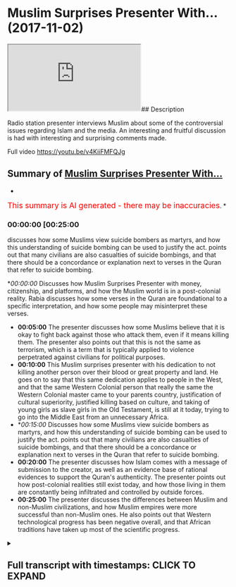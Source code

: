 # Muslim Surprises Presenter With... (2017-11-02)

<iframe loading='lazy' src='https://www.youtube.com/embed/VtiHUsuKhlE'></iframe>## Description

Radio station presenter interviews Muslim about some of the controversial issues regarding Islam and the media. An interesting and fruitful discussion is had with interesting and surprising comments made.

Full video 
https://youtu.be/v4KiiFMFQJg

## Summary of [Muslim Surprises Presenter With...](https://www.youtube.com/watch?v=VtiHUsuKhlE)


*

<span style="color:red; font-size:125%">This summary is AI generated - there may be inaccuracies</span>. [](/)*

### <a onclick="modifyYTiframeseektime('1500')">00:00:00 [00:25:00</a>

discusses how some Muslims view suicide bombers as martyrs, and how this understanding of suicide bombing can be used to justify the act. points out that many civilians are also casualties of suicide bombings, and that there should be a concordance or explanation next to verses in the Quran that refer to suicide bombing.

**<a onclick="modifyYTiframeseektime('0')">00:00:00</a>* Discusses how Muslim Surprises Presenter with money, citizenship, and platforms, and how the Muslim world is in a post-colonial reality. Rabia discusses how some verses in the Quran are foundational to a specific interpretation, and how some people may misinterpret these verses.
* **<a onclick="modifyYTiframeseektime('300')">00:05:00</a>** The presenter discusses how some Muslims believe that it is okay to fight back against those who attack them, even if it means killing them. The presenter also points out that this is not the same as terrorism, which is a term that is typically applied to violence perpetrated against civilians for political purposes.
* **<a onclick="modifyYTiframeseektime('600')">00:10:00</a>** This Muslim surprises presenter with his dedication to not killing another person over their blood or great property and land. He goes on to say that this same dedication applies to people in the West, and that the same Western Colonial person that really the same the Western Colonial master came to your parents country, justification of cultural superiority, justified killing based on culture, and taking of young girls as slave girls in the Old Testament, is still at it today, trying to go into the Middle East from an unnecessary Africa.
* **<a onclick="modifyYTiframeseektime('900')">00:15:00</a>* Discusses how some Muslims view suicide bombers as martyrs, and how this understanding of suicide bombing can be used to justify the act. points out that many civilians are also casualties of suicide bombings, and that there should be a concordance or explanation next to verses in the Quran that refer to suicide bombing.
* **<a onclick="modifyYTiframeseektime('1200')">00:20:00</a>** The presenter discusses how Islam comes with a message of submission to the creator, as well as an evidence base of rational evidences to support the Quran's authenticity. The presenter points out how post-colonial realities still exist today, and how those living in them are constantly being infiltrated and controlled by outside forces.
* **<a onclick="modifyYTiframeseektime('1500')">00:25:00</a>** The presenter discusses the differences between Muslim and non-Muslim civilizations, and how Muslim empires were more successful than non-Muslim ones. He also points out that Western technological progress has been negative overall, and that African traditions have taken up most of the scientific progress.

<details><summary><h2>Full transcript with timestamps: CLICK TO EXPAND</h2></summary>

<a onclick="modifyYTiframeseektime('0)')">0:00:00 finances play a massive part in this but</a>
<a onclick="modifyYTiframeseektime('3)')">0:00:03 let's say go peace-loving or the ones</a>
<a onclick="modifyYTiframeseektime('7)')">0:00:07 that follow Islam in the correct fashion</a>
<a onclick="modifyYTiframeseektime('9)')">0:00:09 let's say in Saudi Arabia they they have</a>
<a onclick="modifyYTiframeseektime('12)')">0:00:12 billions why would they not use that -</a>
<a onclick="modifyYTiframeseektime('15)')">0:00:15 instead of giving citizenship - oh yeah</a>
<a onclick="modifyYTiframeseektime('19)')">0:00:19 but still and now there's a massive</a>
<a onclick="modifyYTiframeseektime('21)')">0:00:21 platform for us knowing certainty has</a>
<a onclick="modifyYTiframeseektime('23)')">0:00:23 sadly Rabia citizenship yeah tell me</a>
<a onclick="modifyYTiframeseektime('25)')">0:00:25 baby they'd have platforms their biggest</a>
<a onclick="modifyYTiframeseektime('27)')">0:00:27 biggest channel anti-derivative arabiya</a>
<a onclick="modifyYTiframeseektime('29)')">0:00:29 and it's almost you could say liberal</a>
<a onclick="modifyYTiframeseektime('31)')">0:00:31 channel yes it's a liberal channel in</a>
<a onclick="modifyYTiframeseektime('33)')">0:00:33 the sense they promote you could cook</a>
<a onclick="modifyYTiframeseektime('35)')">0:00:35 you could say you could argue a twist</a>
<a onclick="modifyYTiframeseektime('37)')">0:00:37 and liberal narrative so this is ironic</a>
<a onclick="modifyYTiframeseektime('41)')">0:00:41 in a sense that the biggest channels in</a>
<a onclick="modifyYTiframeseektime('43)')">0:00:43 the Muslim old are promoting the same</a>
<a onclick="modifyYTiframeseektime('45)')">0:00:45 things that the Westeros and that's due</a>
<a onclick="modifyYTiframeseektime('49)')">0:00:49 to the ties of money oil possibly it</a>
<a onclick="modifyYTiframeseektime('52)')">0:00:52 could be but a generous Jew - I think a</a>
<a onclick="modifyYTiframeseektime('55)')">0:00:55 post-colonial reality now Saudi Arabia</a>
<a onclick="modifyYTiframeseektime('58)')">0:00:58 itself is used as an example wasn't</a>
<a onclick="modifyYTiframeseektime('60)')">0:01:00 colonized by the British yeah</a>
<a onclick="modifyYTiframeseektime('61)')">0:01:01 but the majority of countries in North</a>
<a onclick="modifyYTiframeseektime('64)')">0:01:04 Africa yeah including memory foam which</a>
<a onclick="modifyYTiframeseektime('67)')">0:01:07 is Egypt were cordoned : Viper Egypt</a>
<a onclick="modifyYTiframeseektime('69)')">0:01:09 there by Britain or France yeah so that</a>
<a onclick="modifyYTiframeseektime('73)')">0:01:13 mentality obviously the African</a>
<a onclick="modifyYTiframeseektime('74)')">0:01:14 countries themselves and have the other</a>
<a onclick="modifyYTiframeseektime('76)')">0:01:16 effects of that muscular in the reality</a>
<a onclick="modifyYTiframeseektime('78)')">0:01:18 which is why you'll find in a lot of our</a>
<a onclick="modifyYTiframeseektime('80)')">0:01:20 countries you're getting African would</a>
<a onclick="modifyYTiframeseektime('84)')">0:01:24 you make it more like Caribbean yeah so</a>
<a onclick="modifyYTiframeseektime('86)')">0:01:26 what you're originally African let's say</a>
<a onclick="modifyYTiframeseektime('89)')">0:01:29 yeah that reality has spillover to</a>
<a onclick="modifyYTiframeseektime('92)')">0:01:32 seeing things like hey no fair and</a>
<a onclick="modifyYTiframeseektime('94)')">0:01:34 lovely fur lovely the white is something</a>
<a onclick="modifyYTiframeseektime('97)')">0:01:37 that wipe the skin basically so it</a>
<a onclick="modifyYTiframeseektime('99)')">0:01:39 ranges now the post-colonial reality</a>
<a onclick="modifyYTiframeseektime('101)')">0:01:41 ranges from finding Beauty aesthetically</a>
<a onclick="modifyYTiframeseektime('104)')">0:01:44 have seen more white it's actually being</a>
<a onclick="modifyYTiframeseektime('107)')">0:01:47 an agreement with everything the white</a>
<a onclick="modifyYTiframeseektime('108)')">0:01:48 colonial post-colonial master tells you</a>
<a onclick="modifyYTiframeseektime('110)')">0:01:50 that is true and we don't know how much</a>
<a onclick="modifyYTiframeseektime('112)')">0:01:52 this has encroached us this is important</a>
<a onclick="modifyYTiframeseektime('114)')">0:01:54 so much that now every question you</a>
<a onclick="modifyYTiframeseektime('116)')">0:01:56 asked I promise you is going to have a</a>
<a onclick="modifyYTiframeseektime('118)')">0:01:58 Western colonial post-colonial slum and</a>
<a onclick="modifyYTiframeseektime('122)')">0:02:02 that's orient what you're going to say</a>
<a onclick="modifyYTiframeseektime('126)')">0:02:06 we could even like before when you</a>
<a onclick="modifyYTiframeseektime('130)')">0:02:10 before you came in Linda but you had no</a>
<a onclick="modifyYTiframeseektime('133)')">0:02:13 crane here and we've been quoted by why</a>
<a onclick="modifyYTiframeseektime('135)')">0:02:15 does it have I think like you said how</a>
<a onclick="modifyYTiframeseektime('137)')">0:02:17 the Western media portrayal is why thank</a>
<a onclick="modifyYTiframeseektime('140)')">0:02:20 you</a>
<a onclick="modifyYTiframeseektime('141)')">0:02:21 this is it they should be the way to</a>
<a onclick="modifyYTiframeseektime('142)')">0:02:22 lighten that disease look hat because</a>
<a onclick="modifyYTiframeseektime('148)')">0:02:28 someone asked me platform and I'll put</a>
<a onclick="modifyYTiframeseektime('150)')">0:02:30 you up with regards to the Koala vigil</a>
<a onclick="modifyYTiframeseektime('154)')">0:02:34 smart broom when it's my recognizes a</a>
<a onclick="modifyYTiframeseektime('162)')">0:02:42 smart man that makes you smart so</a>
<a onclick="modifyYTiframeseektime('163)')">0:02:43 telling someone said that there's</a>
<a onclick="modifyYTiframeseektime('170)')">0:02:50 certain parts of the Quran as well as</a>
<a onclick="modifyYTiframeseektime('172)')">0:02:52 the Bible updated so when I raised</a>
<a onclick="modifyYTiframeseektime('175)')">0:02:55 points surrounding violence yeah waging</a>
<a onclick="modifyYTiframeseektime('178)')">0:02:58 a holy war G has once again the</a>
<a onclick="modifyYTiframeseektime('181)')">0:03:01 post-colonial start as slot spots there</a>
<a onclick="modifyYTiframeseektime('183)')">0:03:03 what the narratives us having with that</a>
<a onclick="modifyYTiframeseektime('186)')">0:03:06 Polly is important to duty before I'm</a>
<a onclick="modifyYTiframeseektime('190)')">0:03:10 going to be asking questions that people</a>
<a onclick="modifyYTiframeseektime('191)')">0:03:11 ask me as well I'm practicing Muslim so</a>
<a onclick="modifyYTiframeseektime('196)')">0:03:16 I just want to know when looking at the</a>
<a onclick="modifyYTiframeseektime('199)')">0:03:19 Quran yeah how can you and see what is</a>
<a onclick="modifyYTiframeseektime('202)')">0:03:22 metaphorically may be the case and what</a>
<a onclick="modifyYTiframeseektime('205)')">0:03:25 it's not like before you go ok chapter 3</a>
<a onclick="modifyYTiframeseektime('208)')">0:03:28 verse 7 who told you that it tells you</a>
<a onclick="modifyYTiframeseektime('209)')">0:03:29 that you that submit away mmm what</a>
<a onclick="modifyYTiframeseektime('211)')">0:03:31 commands will hum no Lupita not too</a>
<a onclick="modifyYTiframeseektime('214)')">0:03:34 shabby and so since that this book has</a>
<a onclick="modifyYTiframeseektime('216)')">0:03:36 in it</a>
<a onclick="modifyYTiframeseektime('217)')">0:03:37 verses which are basically ambiguous and</a>
<a onclick="modifyYTiframeseektime('220)')">0:03:40 other verses which are foundational to</a>
<a onclick="modifyYTiframeseektime('222)')">0:03:42 no I'm reading the Quran how am I</a>
<a onclick="modifyYTiframeseektime('228)')">0:03:48 supposed to know each one so one good</a>
<a onclick="modifyYTiframeseektime('230)')">0:03:50 question as we push into the answer to a</a>
<a onclick="modifyYTiframeseektime('231)')">0:03:51 question is that</a>
<a onclick="modifyYTiframeseektime('232)')">0:03:52 those verses which speak in a way which</a>
<a onclick="modifyYTiframeseektime('235)')">0:03:55 can only be interpreted in a way in one</a>
<a onclick="modifyYTiframeseektime('237)')">0:03:57 way are the foundational verses for</a>
<a onclick="modifyYTiframeseektime('239)')">0:03:59 example chapter 112</a>
<a onclick="modifyYTiframeseektime('242)')">0:04:02 verse 1 to 4 put although I say DS Allah</a>
<a onclick="modifyYTiframeseektime('245)')">0:04:05 will block one and only</a>
<a onclick="modifyYTiframeseektime('246)')">0:04:06 so we believe in only one but did normal</a>
<a onclick="modifyYTiframeseektime('248)')">0:04:08 so that's going to come out saying</a>
<a onclick="modifyYTiframeseektime('250)')">0:04:10 two girls or three a Christian might say</a>
<a onclick="modifyYTiframeseektime('252)')">0:04:12 I believe in the Trinity three one or</a>
<a onclick="modifyYTiframeseektime('253)')">0:04:13 three</a>
<a onclick="modifyYTiframeseektime('254)')">0:04:14 we don't have that we don't have that</a>
<a onclick="modifyYTiframeseektime('255)')">0:04:15 confusion so we say football all I have</a>
<a onclick="modifyYTiframeseektime('258)')">0:04:18 is a foundational verse no one can come</a>
<a onclick="modifyYTiframeseektime('259)')">0:04:19 back and say look hold on if you don't</a>
<a onclick="modifyYTiframeseektime('261)')">0:04:21 believe in blue velour head or we have a</a>
<a onclick="modifyYTiframeseektime('264)')">0:04:24 different interpretation no one in the</a>
<a onclick="modifyYTiframeseektime('265)')">0:04:25 history of Islam and I said that so</a>
<a onclick="modifyYTiframeseektime('266)')">0:04:26 that's the foundational but that's not a</a>
<a onclick="modifyYTiframeseektime('268)')">0:04:28 metaphoric verse and cannot be subject</a>
<a onclick="modifyYTiframeseektime('270)')">0:04:30 to a different interpretation but then I</a>
<a onclick="modifyYTiframeseektime('273)')">0:04:33 think you're coming from a place of</a>
<a onclick="modifyYTiframeseektime('274)')">0:04:34 being educated because there's many</a>
<a onclick="modifyYTiframeseektime('277)')">0:04:37 people that I feel whether that be in</a>
<a onclick="modifyYTiframeseektime('280)')">0:04:40 rural places of the Middle East or even</a>
<a onclick="modifyYTiframeseektime('282)')">0:04:42 here where they're looking for belonging</a>
<a onclick="modifyYTiframeseektime('284)')">0:04:44 and they attach themselves to certain</a>
<a onclick="modifyYTiframeseektime('285)')">0:04:45 groups how would they how you eloquently</a>
<a onclick="modifyYTiframeseektime('288)')">0:04:48 explained that how would they know that</a>
<a onclick="modifyYTiframeseektime('290)')">0:04:50 for example someone's message me saying</a>
<a onclick="modifyYTiframeseektime('291)')">0:04:51 in the Quran it says and kill them</a>
<a onclick="modifyYTiframeseektime('293)')">0:04:53 wherever you find them and turn them out</a>
<a onclick="modifyYTiframeseektime('295)')">0:04:55 from where they have turned to you out</a>
<a onclick="modifyYTiframeseektime('297)')">0:04:57 okay that's slow so let me let me</a>
<a onclick="modifyYTiframeseektime('299)')">0:04:59 quickly answer both question okay boy</a>
<a onclick="modifyYTiframeseektime('301)')">0:05:01 you've what you've posited in the first</a>
<a onclick="modifyYTiframeseektime('303)')">0:05:03 instance is called an argument ignorance</a>
<a onclick="modifyYTiframeseektime('305)')">0:05:05 it's a fallacy in logic okay so if you</a>
<a onclick="modifyYTiframeseektime('307)')">0:05:07 don't know something exists it doesn't</a>
<a onclick="modifyYTiframeseektime('308)')">0:05:08 mean as pulse so if I say okay this</a>
<a onclick="modifyYTiframeseektime('311)')">0:05:11 person doesn't know it therefore it must</a>
<a onclick="modifyYTiframeseektime('312)')">0:05:12 be false that's called an argument from</a>
<a onclick="modifyYTiframeseektime('314)')">0:05:14 ignorance if I say as was the case that</a>
<a onclick="modifyYTiframeseektime('316)')">0:05:16 Neptune doesn't exist because I can't</a>
<a onclick="modifyYTiframeseektime('318)')">0:05:18 see it it couldn't see Neptune at one</a>
<a onclick="modifyYTiframeseektime('319)')">0:05:19 point yeah and they have to kind of find</a>
<a onclick="modifyYTiframeseektime('322)')">0:05:22 that you the time Neptune after you they</a>
<a onclick="modifyYTiframeseektime('324)')">0:05:24 have to track your based on planet it</a>
<a onclick="modifyYTiframeseektime('326)')">0:05:26 doesn't exist therefore it doesn't exist</a>
<a onclick="modifyYTiframeseektime('328)')">0:05:28 that's an island with midnight so for my</a>
<a onclick="modifyYTiframeseektime('329)')">0:05:29 logical perspective it doesn't carry any</a>
<a onclick="modifyYTiframeseektime('331)')">0:05:31 weight people don't understand things</a>
<a onclick="modifyYTiframeseektime('333)')">0:05:33 they have to get educated that Francis</a>
<a onclick="modifyYTiframeseektime('334)')">0:05:34 Bacon said knowledge is power it's not</a>
<a onclick="modifyYTiframeseektime('336)')">0:05:36 my problem but there is an excuse in</a>
<a onclick="modifyYTiframeseektime('339)')">0:05:39 this time moving that it would be nice</a>
<a onclick="modifyYTiframeseektime('340)')">0:05:40 how it is more like someone ignorant God</a>
<a onclick="modifyYTiframeseektime('342)')">0:05:42 will take care of them</a>
<a onclick="modifyYTiframeseektime('343)')">0:05:43 accordance with the knowledge that they</a>
<a onclick="modifyYTiframeseektime('345)')">0:05:45 know yeah not even in Christianity if</a>
<a onclick="modifyYTiframeseektime('347)')">0:05:47 there's life you will be treated on on</a>
<a onclick="modifyYTiframeseektime('349)')">0:05:49 the basis of what light you know you</a>
<a onclick="modifyYTiframeseektime('352)')">0:05:52 don't know how ever so let's look at in</a>
<a onclick="modifyYTiframeseektime('356)')">0:05:56 the most basic way possible you have</a>
<a onclick="modifyYTiframeseektime('358)')">0:05:58 young people that I've seen that many of</a>
<a onclick="modifyYTiframeseektime('360)')">0:06:00 their family members are being killed</a>
<a onclick="modifyYTiframeseektime('363)')">0:06:03 due to Western performing some program</a>
<a onclick="modifyYTiframeseektime('365)')">0:06:05 and then they need whether it's ignorant</a>
<a onclick="modifyYTiframeseektime('368)')">0:06:08 individual that's parts of group and</a>
<a onclick="modifyYTiframeseektime('369)')">0:06:09 says listen the Quran justifies us going</a>
<a onclick="modifyYTiframeseektime('372)')">0:06:12 and killing these people that are</a>
<a onclick="modifyYTiframeseektime('373)')">0:06:13 killing us or as answers</a>
<a onclick="modifyYTiframeseektime('374)')">0:06:14 now you've measured is why so let me</a>
<a onclick="modifyYTiframeseektime('375)')">0:06:15 then meet let me put this in the</a>
<a onclick="modifyYTiframeseektime('377)')">0:06:17 simplest way possible</a>
<a onclick="modifyYTiframeseektime('378)')">0:06:18 try and make it yeah certifiable next up</a>
<a onclick="modifyYTiframeseektime('381)')">0:06:21 blame</a>
<a onclick="modifyYTiframeseektime('381)')">0:06:21 okay so the blog has in it like you just</a>
<a onclick="modifyYTiframeseektime('384)')">0:06:24 mentioned chapter nine verse five yeah</a>
<a onclick="modifyYTiframeseektime('386)')">0:06:26 what you just mentioned before kill the</a>
<a onclick="modifyYTiframeseektime('388)')">0:06:28 women to climb up laughs kind of you can</a>
<a onclick="modifyYTiframeseektime('390)')">0:06:30 you can say that right so you just rich</a>
<a onclick="modifyYTiframeseektime('391)')">0:06:31 in top of the mango spike okay that's</a>
<a onclick="modifyYTiframeseektime('394)')">0:06:34 the problem because why you know mention</a>
<a onclick="modifyYTiframeseektime('395)')">0:06:35 in chapter 9 verse 1 2 3 4 5 & 6 then 7</a>
<a onclick="modifyYTiframeseektime('399)')">0:06:39 but their decibel reading out of context</a>
<a onclick="modifyYTiframeseektime('401)')">0:06:41 yeah so chapter 9 verses 1 to 4</a>
<a onclick="modifyYTiframeseektime('404)')">0:06:44 stipulates that there was some kind of</a>
<a onclick="modifyYTiframeseektime('405)')">0:06:45 agreement between the Muslims and at</a>
<a onclick="modifyYTiframeseektime('408)')">0:06:48 that particular time the pagan Arabs</a>
<a onclick="modifyYTiframeseektime('409)')">0:06:49 they animated an agreement</a>
<a onclick="modifyYTiframeseektime('411)')">0:06:51 what's up muzzle taken have a guitar</a>
<a onclick="modifyYTiframeseektime('413)')">0:06:53 absorb a bullet in so at the time of</a>
<a onclick="modifyYTiframeseektime('416)')">0:06:56 Muhammad Ali Kemp's know people that I</a>
<a onclick="modifyYTiframeseektime('418)')">0:06:58 just really become Muslim and people</a>
<a onclick="modifyYTiframeseektime('421)')">0:07:01 that stayed upon the religion of their</a>
<a onclick="modifyYTiframeseektime('422)')">0:07:02 forefathers and believed in a</a>
<a onclick="modifyYTiframeseektime('423)')">0:07:03 multiplicity of gods</a>
<a onclick="modifyYTiframeseektime('424)')">0:07:04 ok so they believed in different statute</a>
<a onclick="modifyYTiframeseektime('427)')">0:07:07 goes that they used to worship yeah so</a>
<a onclick="modifyYTiframeseektime('429)')">0:07:09 there was an agreement between those two</a>
<a onclick="modifyYTiframeseektime('431)')">0:07:11 camps between the Muslims and the pagan</a>
<a onclick="modifyYTiframeseektime('434)')">0:07:14 Arabs now the first verse of chapter 9</a>
<a onclick="modifyYTiframeseektime('436)')">0:07:16 which is possible to tell ba and the</a>
<a onclick="modifyYTiframeseektime('438)')">0:07:18 Quran says that they're basically that</a>
<a onclick="modifyYTiframeseektime('440)')">0:07:20 they have these pagan Arabs have not the</a>
<a onclick="modifyYTiframeseektime('444)')">0:07:24 agreement has been hoping that taken</a>
<a onclick="modifyYTiframeseektime('447)')">0:07:27 care of in other words that they have</a>
<a onclick="modifyYTiframeseektime('450)')">0:07:30 betrayed the agreement then it continues</a>
<a onclick="modifyYTiframeseektime('453)')">0:07:33 talking about what you should do it says</a>
<a onclick="modifyYTiframeseektime('455)')">0:07:35 find that what you kill them when you</a>
<a onclick="modifyYTiframeseektime('457)')">0:07:37 find them etc talking about in the</a>
<a onclick="modifyYTiframeseektime('460)')">0:07:40 context of war is now at war has been</a>
<a onclick="modifyYTiframeseektime('462)')">0:07:42 issued just like in any international</a>
<a onclick="modifyYTiframeseektime('464)')">0:07:44 relationship where you have a treaty</a>
<a onclick="modifyYTiframeseektime('467)')">0:07:47 that's I'm gay it was look my treaty</a>
<a onclick="modifyYTiframeseektime('470)')">0:07:50 that signed international relations</a>
<a onclick="modifyYTiframeseektime('472)')">0:07:52 perspective that mountains been broken</a>
<a onclick="modifyYTiframeseektime('474)')">0:07:54 and now one party has the right to</a>
<a onclick="modifyYTiframeseektime('476)')">0:07:56 offend it's also offend will defend</a>
<a onclick="modifyYTiframeseektime('479)')">0:07:59 itself on the offending pipe yeah here</a>
<a onclick="modifyYTiframeseektime('481)')">0:08:01 is in chapter 2 verse 1 mighty he says</a>
<a onclick="modifyYTiframeseektime('484)')">0:08:04 well positively dealing you but even</a>
<a onclick="modifyYTiframeseektime('486)')">0:08:06 when I tell him in a lie that you do not</a>
<a onclick="modifyYTiframeseektime('489)')">0:08:09 see that fight those people who fight</a>
<a onclick="modifyYTiframeseektime('491)')">0:08:11 you and don't go across the bounds was</a>
<a onclick="modifyYTiframeseektime('493)')">0:08:13 God doesn't like those who go across the</a>
<a onclick="modifyYTiframeseektime('495)')">0:08:15 bow so that still relate to you today</a>
<a onclick="modifyYTiframeseektime('497)')">0:08:17 find those people who'd want you</a>
<a onclick="modifyYTiframeseektime('501)')">0:08:21 basically Islamic law pacifistic</a>
<a onclick="modifyYTiframeseektime('504)')">0:08:24 so we're not saying that you know the</a>
<a onclick="modifyYTiframeseektime('508)')">0:08:28 idea of sorry but I'm gonna do the</a>
<a onclick="modifyYTiframeseektime('510)')">0:08:30 crudest those terms are not fencing</a>
<a onclick="modifyYTiframeseektime('511)')">0:08:31 nationís but the idea of slapping</a>
<a onclick="modifyYTiframeseektime('514)')">0:08:34 someone that she can give them the other</a>
<a onclick="modifyYTiframeseektime('515)')">0:08:35 G we don't have that idea</a>
<a onclick="modifyYTiframeseektime('518)')">0:08:38 we have if someone's like to to cheat</a>
<a onclick="modifyYTiframeseektime('520)')">0:08:40 you are allowed to slap them back on</a>
<a onclick="modifyYTiframeseektime('522)')">0:08:42 their cheek okay II understand so if</a>
<a onclick="modifyYTiframeseektime('525)')">0:08:45 someone attacks me on the road yeah yeah</a>
<a onclick="modifyYTiframeseektime('527)')">0:08:47 I'm allowed to fight them so then would</a>
<a onclick="modifyYTiframeseektime('529)')">0:08:49 you say basically will defense so from</a>
<a onclick="modifyYTiframeseektime('532)')">0:08:52 an international relations respect yeah</a>
<a onclick="modifyYTiframeseektime('534)')">0:08:54 different country is being attacked they</a>
<a onclick="modifyYTiframeseektime('537)')">0:08:57 must fight back it's not about that they</a>
<a onclick="modifyYTiframeseektime('539)')">0:08:59 should fight back will they have the</a>
<a onclick="modifyYTiframeseektime('541)')">0:09:01 option of like they actually you have to</a>
<a onclick="modifyYTiframeseektime('543)')">0:09:03 do this them to fight back after me oh</a>
<a onclick="modifyYTiframeseektime('544)')">0:09:04 so you're saying that it's okay for them</a>
<a onclick="modifyYTiframeseektime('547)')">0:09:07 to defend themselves to defend so what's</a>
<a onclick="modifyYTiframeseektime('551)')">0:09:11 happening now what okay so terrorism is</a>
<a onclick="modifyYTiframeseektime('556)')">0:09:16 basically you said that everything that</a>
<a onclick="modifyYTiframeseektime('560)')">0:09:20 we think about is from a Western</a>
<a onclick="modifyYTiframeseektime('564)')">0:09:24 ideology</a>
<a onclick="modifyYTiframeseektime('565)')">0:09:25 however Zi and myself have spoken about</a>
<a onclick="modifyYTiframeseektime('568)')">0:09:28 this in the past</a>
<a onclick="modifyYTiframeseektime('569)')">0:09:29 we're on air management I'm not going to</a>
<a onclick="modifyYTiframeseektime('573)')">0:09:33 justify your however I can understand</a>
<a onclick="modifyYTiframeseektime('576)')">0:09:36 that</a>
<a onclick="modifyYTiframeseektime('576)')">0:09:36 I see could continuous bomb into my</a>
<a onclick="modifyYTiframeseektime('579)')">0:09:39 country yeah</a>
<a onclick="modifyYTiframeseektime('580)')">0:09:40 if that means a couple casualties hey</a>
<a onclick="modifyYTiframeseektime('582)')">0:09:42 how will you see it from the outside as</a>
<a onclick="modifyYTiframeseektime('585)')">0:09:45 necessarily a bad thing in a way the</a>
<a onclick="modifyYTiframeseektime('586)')">0:09:46 West is asking for it to a degree but is</a>
<a onclick="modifyYTiframeseektime('589)')">0:09:49 it justified then yeah as much as a part</a>
<a onclick="modifyYTiframeseektime('591)')">0:09:51 of it so it's not just look it's written</a>
<a onclick="modifyYTiframeseektime('594)')">0:09:54 may their chapter 5 verse 32 it says in</a>
<a onclick="modifyYTiframeseektime('598)')">0:09:58 them under the knife whoever kills one</a>
<a onclick="modifyYTiframeseektime('600)')">0:10:00 person devotedness</a>
<a onclick="modifyYTiframeseektime('601)')">0:10:01 for not killing another person over</a>
<a onclick="modifyYTiframeseektime('603)')">0:10:03 their blood or great property and land</a>
<a onclick="modifyYTiframeseektime('606)')">0:10:06 again hunted and I said you know it's as</a>
<a onclick="modifyYTiframeseektime('608)')">0:10:08 if if humanity so killing one innocent</a>
<a onclick="modifyYTiframeseektime('611)')">0:10:11 person or the lady who's little almost</a>
<a onclick="modifyYTiframeseektime('612)')">0:10:12 there was kidding</a>
<a onclick="modifyYTiframeseektime('613)')">0:10:13 like they love you right that's a very</a>
<a onclick="modifyYTiframeseektime('614)')">0:10:14 famous person underline the point big is</a>
<a onclick="modifyYTiframeseektime('617)')">0:10:17 this you just have to think yeah the</a>
<a onclick="modifyYTiframeseektime('622)')">0:10:22 difference is this if they're combatants</a>
<a onclick="modifyYTiframeseektime('624)')">0:10:24 and text you that is a combatant someone</a>
<a onclick="modifyYTiframeseektime('627)')">0:10:27 who wants to fight you whereas if it's a</a>
<a onclick="modifyYTiframeseektime('630)')">0:10:30 non-combatants someone who isn't</a>
<a onclick="modifyYTiframeseektime('632)')">0:10:32 the Prophet told us you're not allowed</a>
<a onclick="modifyYTiframeseektime('634)')">0:10:34 to kill categories of people of them are</a>
<a onclick="modifyYTiframeseektime('636)')">0:10:36 they're non-combative women children</a>
<a onclick="modifyYTiframeseektime('638)')">0:10:38 even most priests you don't have to cut</a>
<a onclick="modifyYTiframeseektime('640)')">0:10:40 down trees very stupid question yeah</a>
<a onclick="modifyYTiframeseektime('643)')">0:10:43 well it's not a play it's very stupid</a>
<a onclick="modifyYTiframeseektime('645)')">0:10:45 by the way this is not something</a>
<a onclick="modifyYTiframeseektime('646)')">0:10:46 controversial the only reason and I'll</a>
<a onclick="modifyYTiframeseektime('648)')">0:10:48 tell you once again the only reason why</a>
<a onclick="modifyYTiframeseektime('650)')">0:10:50 you asking this question is actually is</a>
<a onclick="modifyYTiframeseektime('652)')">0:10:52 sad enough and funny enough I'll tell</a>
<a onclick="modifyYTiframeseektime('654)')">0:10:54 you why I said nothing was funny it's</a>
<a onclick="modifyYTiframeseektime('656)')">0:10:56 sad because actually the same reason</a>
<a onclick="modifyYTiframeseektime('658)')">0:10:58 you're asking it is because the same</a>
<a onclick="modifyYTiframeseektime('661)')">0:11:01 Western colonial person that really the</a>
<a onclick="modifyYTiframeseektime('665)')">0:11:05 same the Western colonial master came to</a>
<a onclick="modifyYTiframeseektime('667)')">0:11:07 your parents country yeah yeah and they</a>
<a onclick="modifyYTiframeseektime('671)')">0:11:11 did that because they justified cultural</a>
<a onclick="modifyYTiframeseektime('673)')">0:11:13 superiority they said we are culturally</a>
<a onclick="modifyYTiframeseektime('675)')">0:11:15 we are culturally superior to your</a>
<a onclick="modifyYTiframeseektime('677)')">0:11:17 parents yeah they have been traveled</a>
<a onclick="modifyYTiframeseektime('680)')">0:11:20 religion and the African tribal systems</a>
<a onclick="modifyYTiframeseektime('682)')">0:11:22 are inferior systems and therefore we we</a>
<a onclick="modifyYTiframeseektime('687)')">0:11:27 have a culture which we need to give to</a>
<a onclick="modifyYTiframeseektime('689)')">0:11:29 these individuals push revolution pour</a>
<a onclick="modifyYTiframeseektime('691)')">0:11:31 culture I think the same reason now now</a>
<a onclick="modifyYTiframeseektime('694)')">0:11:34 it's being moved from the corner</a>
<a onclick="modifyYTiframeseektime('695)')">0:11:35 colonial landscape to a hospital or</a>
<a onclick="modifyYTiframeseektime('697)')">0:11:37 landscape you still have the equatorial</a>
<a onclick="modifyYTiframeseektime('699)')">0:11:39 region Wanek western USA that is</a>
<a onclick="modifyYTiframeseektime('703)')">0:11:43 attempting now to go into the Middle</a>
<a onclick="modifyYTiframeseektime('704)')">0:11:44 East from an unnecessary Africa as much</a>
<a onclick="modifyYTiframeseektime('706)')">0:11:46 as much for colonial economic reasons so</a>
<a onclick="modifyYTiframeseektime('710)')">0:11:50 they've had to invent a narrative this</a>
<a onclick="modifyYTiframeseektime('712)')">0:11:52 narrative is a narrative of Samuel</a>
<a onclick="modifyYTiframeseektime('714)')">0:11:54 Huntington a clash of civilizations and</a>
<a onclick="modifyYTiframeseektime('717)')">0:11:57 a civilization a civilizational clash</a>
<a onclick="modifyYTiframeseektime('719)')">0:11:59 between the Muslims and the Western</a>
<a onclick="modifyYTiframeseektime('721)')">0:12:01 Hemisphere that narrative now which has</a>
<a onclick="modifyYTiframeseektime('723)')">0:12:03 been invented yeah people are starting</a>
<a onclick="modifyYTiframeseektime('726)')">0:12:06 to believe in it because they're not</a>
<a onclick="modifyYTiframeseektime('727)')">0:12:07 critical thinkers they don't thinking</a>
<a onclick="modifyYTiframeseektime('728)')">0:12:08 okay well actually what is special about</a>
<a onclick="modifyYTiframeseektime('730)')">0:12:10 this version of Quran because actually</a>
<a onclick="modifyYTiframeseektime('733)')">0:12:13 if you look at the Old Testament book of</a>
<a onclick="modifyYTiframeseektime('734)')">0:12:14 numbers 31 18 it says not only did you</a>
<a onclick="modifyYTiframeseektime('738)')">0:12:18 kill the enemy but you take the young</a>
<a onclick="modifyYTiframeseektime('740)')">0:12:20 girls as slave girls and in the Old</a>
<a onclick="modifyYTiframeseektime('742)')">0:12:22 Testament right yeah so in other words</a>
<a onclick="modifyYTiframeseektime('744)')">0:12:24 prepubescence you take them you slightly</a>
<a onclick="modifyYTiframeseektime('746)')">0:12:26 enslave them you rape them you can rate</a>
<a onclick="modifyYTiframeseektime('748)')">0:12:28 them almost almost it also says that</a>
<a onclick="modifyYTiframeseektime('750)')">0:12:30 most of the commentators have said that</a>
<a onclick="modifyYTiframeseektime('753)')">0:12:33 no one I had not come across one single</a>
<a onclick="modifyYTiframeseektime('755)')">0:12:35 common to our country that has actually</a>
<a onclick="modifyYTiframeseektime('757)')">0:12:37 differed from that understanding that</a>
<a onclick="modifyYTiframeseektime('760)')">0:12:40 literally comes</a>
<a onclick="modifyYTiframeseektime('762)')">0:12:42 so why don't we talk about that verse</a>
<a onclick="modifyYTiframeseektime('763)')">0:12:43 because that was actually more dramatic</a>
<a onclick="modifyYTiframeseektime('765)')">0:12:45 than any person that we're on didn't</a>
<a onclick="modifyYTiframeseektime('767)')">0:12:47 fight but then when when we look at the</a>
<a onclick="modifyYTiframeseektime('770)')">0:12:50 Old Testament oftentimes that the death</a>
<a onclick="modifyYTiframeseektime('774)')">0:12:54 of Jesus does away with a lot of the old</a>
<a onclick="modifyYTiframeseektime('776)')">0:12:56 practices in the Old Testament so the</a>
<a onclick="modifyYTiframeseektime('778)')">0:12:58 New Testament so Matthew so it says</a>
<a onclick="modifyYTiframeseektime('781)')">0:13:01 Jesus says I'm not coming to do it</a>
<a onclick="modifyYTiframeseektime('782)')">0:13:02 without comfort affirm them what is the</a>
<a onclick="modifyYTiframeseektime('784)')">0:13:04 word firmly this is a discussion but the</a>
<a onclick="modifyYTiframeseektime('787)')">0:13:07 thing is as follows if Jesus Christ is</a>
<a onclick="modifyYTiframeseektime('789)')">0:13:09 God if Jesus Christ is God that is the</a>
<a onclick="modifyYTiframeseektime('792)')">0:13:12 Nicene Creed through 2580 understanding</a>
<a onclick="modifyYTiframeseektime('795)')">0:13:15 of Christianity yeah he is the author of</a>
<a onclick="modifyYTiframeseektime('798)')">0:13:18 the Old Testament because the Father the</a>
<a onclick="modifyYTiframeseektime('800)')">0:13:20 sign of the Holy Spirit or one therefore</a>
<a onclick="modifyYTiframeseektime('802)')">0:13:22 those texts induce wanna be like</a>
<a onclick="modifyYTiframeseektime('804)')">0:13:24 Deuteronomy chapter 21 verse 10 Jude</a>
<a onclick="modifyYTiframeseektime('807)')">0:13:27 numbers chapter 31 verse 18 and other</a>
<a onclick="modifyYTiframeseektime('810)')">0:13:30 verses which are very very much</a>
<a onclick="modifyYTiframeseektime('812)')">0:13:32 you know vicious you could say very</a>
<a onclick="modifyYTiframeseektime('815)')">0:13:35 vicious these are not only authored by</a>
<a onclick="modifyYTiframeseektime('819)')">0:13:39 Jesus Christ but they sanctioned by him</a>
<a onclick="modifyYTiframeseektime('821)')">0:13:41 himself because he is God so if the</a>
<a onclick="modifyYTiframeseektime('824)')">0:13:44 argument is that the Old Testament is</a>
<a onclick="modifyYTiframeseektime('826)')">0:13:46 the New Testament yeah well Jesus must</a>
<a onclick="modifyYTiframeseektime('829)')">0:13:49 have read all of the Old Testament</a>
<a onclick="modifyYTiframeseektime('831)')">0:13:51 because he's God yeah a lot of questions</a>
<a onclick="modifyYTiframeseektime('834)')">0:13:54 are even after you move across the</a>
<a onclick="modifyYTiframeseektime('835)')">0:13:55 Trinity but coming back to offending</a>
<a onclick="modifyYTiframeseektime('837)')">0:13:57 your country you'll say that in terms of</a>
<a onclick="modifyYTiframeseektime('841)')">0:14:01 you can defend yourself if there's a</a>
<a onclick="modifyYTiframeseektime('843)')">0:14:03 combatant but my thing is how the</a>
<a onclick="modifyYTiframeseektime('845)')">0:14:05 Western world is set up in invading many</a>
<a onclick="modifyYTiframeseektime('849)')">0:14:09 countries how would you then defend your</a>
<a onclick="modifyYTiframeseektime('852)')">0:14:12 country because you're not gonna go to</a>
<a onclick="modifyYTiframeseektime('854)')">0:14:14 if you know Trump sits down to either</a>
<a onclick="modifyYTiframeseektime('856)')">0:14:16 male for example if thou do you defend</a>
<a onclick="modifyYTiframeseektime('861)')">0:14:21 if you're seated right if you live in</a>
<a onclick="modifyYTiframeseektime('864)')">0:14:24 those countries and people come into</a>
<a onclick="modifyYTiframeseektime('865)')">0:14:25 those countries trying to attack you and</a>
<a onclick="modifyYTiframeseektime('868)')">0:14:28 take your sovereignty away as a</a>
<a onclick="modifyYTiframeseektime('869)')">0:14:29 independent autonomous human being you</a>
<a onclick="modifyYTiframeseektime('872)')">0:14:32 do the same thing as the Kenyans did</a>
<a onclick="modifyYTiframeseektime('873)')">0:14:33 when the British came to invade you</a>
<a onclick="modifyYTiframeseektime('875)')">0:14:35 fight back and it would have been cool</a>
<a onclick="modifyYTiframeseektime('877)')">0:14:37 terrorism as we call flying through your</a>
<a onclick="modifyYTiframeseektime('879)')">0:14:39 land</a>
<a onclick="modifyYTiframeseektime('879)')">0:14:39 exactly okay so Susan so my thing is</a>
<a onclick="modifyYTiframeseektime('882)')">0:14:42 because we know now that technology is</a>
<a onclick="modifyYTiframeseektime('885)')">0:14:45 so advanced from when the Quran was</a>
<a onclick="modifyYTiframeseektime('888)')">0:14:48 written then it's not as simple assault</a>
<a onclick="modifyYTiframeseektime('891)')">0:14:51 as running into York</a>
<a onclick="modifyYTiframeseektime('892)')">0:14:52 tree and you having a what punch others</a>
<a onclick="modifyYTiframeseektime('896)')">0:14:56 whether the same time she blows it up up</a>
<a onclick="modifyYTiframeseektime('899)')">0:14:59 in fact doesn't have these because I had</a>
<a onclick="modifyYTiframeseektime('901)')">0:15:01 these with the Prophet Muhammad they had</a>
<a onclick="modifyYTiframeseektime('903)')">0:15:03 these is a saying of the Prophet</a>
<a onclick="modifyYTiframeseektime('904)')">0:15:04 Muhammad everyone that kills themselves</a>
<a onclick="modifyYTiframeseektime('906)')">0:15:06 just generally speaking suicide that</a>
<a onclick="modifyYTiframeseektime('908)')">0:15:08 they will continue to do that in the</a>
<a onclick="modifyYTiframeseektime('909)')">0:15:09 Hellfire to themselves okay so why do</a>
<a onclick="modifyYTiframeseektime('911)')">0:15:11 these suicide bombers do that whenever</a>
<a onclick="modifyYTiframeseektime('914)')">0:15:14 they get any prom they must be getting</a>
<a onclick="modifyYTiframeseektime('916)')">0:15:16 education how about that because</a>
<a onclick="modifyYTiframeseektime('922)')">0:15:22 displace our market itself accommodation</a>
<a onclick="modifyYTiframeseektime('925)')">0:15:25 but let me go make thick they get a look</a>
<a onclick="modifyYTiframeseektime('928)')">0:15:28 around because of those salespeople okay</a>
<a onclick="modifyYTiframeseektime('930)')">0:15:30 which act will says be modest is that</a>
<a onclick="modifyYTiframeseektime('933)')">0:15:33 were are in a way which two groups of</a>
<a onclick="modifyYTiframeseektime('937)')">0:15:37 people have bought into one of them are</a>
<a onclick="modifyYTiframeseektime('940)')">0:15:40 these fabricators and the other one are</a>
<a onclick="modifyYTiframeseektime('942)')">0:15:42 the terrorists the Islamic haters and</a>
<a onclick="modifyYTiframeseektime('945)')">0:15:45 the terrorists have the same</a>
<a onclick="modifyYTiframeseektime('946)')">0:15:46 understanding the Quran yeah both of</a>
<a onclick="modifyYTiframeseektime('950)')">0:15:50 those have that understanding that</a>
<a onclick="modifyYTiframeseektime('953)')">0:15:53 actually those verses which are talking</a>
<a onclick="modifyYTiframeseektime('956)')">0:15:56 about war and clearly in the context a</a>
<a onclick="modifyYTiframeseektime('958)')">0:15:58 regime of so the table chapter 9 verse 1</a>
<a onclick="modifyYTiframeseektime('959)')">0:15:59 to 5 is talking about international</a>
<a onclick="modifyYTiframeseektime('962)')">0:16:02 relations nations treaties etc those</a>
<a onclick="modifyYTiframeseektime('966)')">0:16:06 sales people which Apple sales people</a>
<a onclick="modifyYTiframeseektime('967)')">0:16:07 they've been able to manipulate the text</a>
<a onclick="modifyYTiframeseektime('970)')">0:16:10 using hermeneutical domestics and x2</a>
<a onclick="modifyYTiframeseektime('972)')">0:16:12 Jesus can you tell me what the truth is</a>
<a onclick="modifyYTiframeseektime('974)')">0:16:14 in English stop I'm Dracula where the</a>
<a onclick="modifyYTiframeseektime('976)')">0:16:16 Saudi verses there are so many verses</a>
<a onclick="modifyYTiframeseektime('980)')">0:16:20 there's nothing in the Quran you know</a>
<a onclick="modifyYTiframeseektime('983)')">0:16:23 I'm saying in the quran verse says you</a>
<a onclick="modifyYTiframeseektime('984)')">0:16:24 can fight the enemy okay the enemy who</a>
<a onclick="modifyYTiframeseektime('987)')">0:16:27 is the enemy now basically what I'm</a>
<a onclick="modifyYTiframeseektime('990)')">0:16:30 saying to you is the Islamic haters and</a>
<a onclick="modifyYTiframeseektime('993)')">0:16:33 the terrorists have the same</a>
<a onclick="modifyYTiframeseektime('995)')">0:16:35 understanding of who the enemy is</a>
<a onclick="modifyYTiframeseektime('996)')">0:16:36 okay who is actually any civilian any</a>
<a onclick="modifyYTiframeseektime('999)')">0:16:39 civilian why are they the enemy the way</a>
<a onclick="modifyYTiframeseektime('1002)')">0:16:42 they justify it is as follows and they</a>
<a onclick="modifyYTiframeseektime('1003)')">0:16:43 put inoperative and people the general</a>
<a onclick="modifyYTiframeseektime('1007)')">0:16:47 populace yeah they actually endorse yes</a>
<a onclick="modifyYTiframeseektime('1011)')">0:16:51 the leaders yeah this is the way many of</a>
<a onclick="modifyYTiframeseektime('1014)')">0:16:54 the sales people they they actually</a>
<a onclick="modifyYTiframeseektime('1018)')">0:16:58 pitch it they say that they endorsed</a>
<a onclick="modifyYTiframeseektime('1019)')">0:16:59 their leaders</a>
<a onclick="modifyYTiframeseektime('1020)')">0:17:00 therefore they are responsible for what</a>
<a onclick="modifyYTiframeseektime('1023)')">0:17:03 their leaders from a foreign policy</a>
<a onclick="modifyYTiframeseektime('1024)')">0:17:04 perspective</a>
<a onclick="modifyYTiframeseektime('1026)')">0:17:06 say and do so if they're if they're</a>
<a onclick="modifyYTiframeseektime('1029)')">0:17:09 leaders black in 2003 say let's go to</a>
<a onclick="modifyYTiframeseektime('1031)')">0:17:11 Iraq and kill hundred thirty three</a>
<a onclick="modifyYTiframeseektime('1033)')">0:17:13 thousand people yeah then they are</a>
<a onclick="modifyYTiframeseektime('1034)')">0:17:14 responsible that's how they justify it</a>
<a onclick="modifyYTiframeseektime('1037)')">0:17:17 so now they're able to shift the blame</a>
<a onclick="modifyYTiframeseektime('1039)')">0:17:19 from the politician and the military</a>
<a onclick="modifyYTiframeseektime('1042)')">0:17:22 complex to the general populace and</a>
<a onclick="modifyYTiframeseektime('1045)')">0:17:25 therefore general populace blood becomes</a>
<a onclick="modifyYTiframeseektime('1047)')">0:17:27 as you know as easy to get as the for</a>
<a onclick="modifyYTiframeseektime('1052)')">0:17:32 example military only punishes blood so</a>
<a onclick="modifyYTiframeseektime('1055)')">0:17:35 all the company Edison see a few people</a>
<a onclick="modifyYTiframeseektime('1058)')">0:17:38 that want to cool in you can call it we</a>
<a onclick="modifyYTiframeseektime('1060)')">0:17:40 have literally got half an hour left oh</a>
<a onclick="modifyYTiframeseektime('1061)')">0:17:41 seven nine five one four nine seven</a>
<a onclick="modifyYTiframeseektime('1064)')">0:17:44 eight seven eight</a>
<a onclick="modifyYTiframeseektime('1065)')">0:17:45 you can call in speech and how many to</a>
<a onclick="modifyYTiframeseektime('1067)')">0:17:47 answer your questions you've got you've</a>
<a onclick="modifyYTiframeseektime('1069)')">0:17:49 got one guy do to start you're so strong</a>
<a onclick="modifyYTiframeseektime('1071)')">0:17:51 outstanding tellin state poppies going</a>
<a onclick="modifyYTiframeseektime('1073)')">0:17:53 in do you think you're right do you do</a>
<a onclick="modifyYTiframeseektime('1077)')">0:17:57 you think that there should be a modern</a>
<a onclick="modifyYTiframeseektime('1080)')">0:18:00 day writing of the put on because like</a>
<a onclick="modifyYTiframeseektime('1084)')">0:18:04 you like you say that there are certain</a>
<a onclick="modifyYTiframeseektime('1086)')">0:18:06 things that are taken out of context why</a>
<a onclick="modifyYTiframeseektime('1094)')">0:18:14 should these people that I'm me okay</a>
<a onclick="modifyYTiframeseektime('1100)')">0:18:20 that when I speak to them about</a>
<a onclick="modifyYTiframeseektime('1103)')">0:18:23 capitalism or communism left-right</a>
<a onclick="modifyYTiframeseektime('1107)')">0:18:27 colonialism they don't have Scooby they</a>
<a onclick="modifyYTiframeseektime('1110)')">0:18:30 don't all that it's not taught in the</a>
<a onclick="modifyYTiframeseektime('1111)')">0:18:31 schools properly unless you wanna study</a>
<a onclick="modifyYTiframeseektime('1113)')">0:18:33 in university okay so when you have</a>
<a onclick="modifyYTiframeseektime('1116)')">0:18:36 young let's say even young but when you</a>
<a onclick="modifyYTiframeseektime('1119)')">0:18:39 have certain people that may go into</a>
<a onclick="modifyYTiframeseektime('1121)')">0:18:41 prism and there's a brother William</a>
<a onclick="modifyYTiframeseektime('1122)')">0:18:42 prism that's going to protect them they</a>
<a onclick="modifyYTiframeseektime('1125)')">0:18:45 start reading the Quran they don't have</a>
<a onclick="modifyYTiframeseektime('1128)')">0:18:48 the ingenuity or the education behind it</a>
<a onclick="modifyYTiframeseektime('1131)')">0:18:51 to be able to contextualize business</a>
<a onclick="modifyYTiframeseektime('1132)')">0:18:52 over good then that's why I'm saying</a>
<a onclick="modifyYTiframeseektime('1135)')">0:18:55 should there be some sort of concordance</a>
<a onclick="modifyYTiframeseektime('1137)')">0:18:57 or explanation next to these verses to</a>
<a onclick="modifyYTiframeseektime('1140)')">0:19:00 state that this is what it actually</a>
<a onclick="modifyYTiframeseektime('1142)')">0:19:02 means however if you read another person</a>
<a onclick="modifyYTiframeseektime('1144)')">0:19:04 could look like it's contradictory but</a>
<a onclick="modifyYTiframeseektime('1147)')">0:19:07 as usual by interpretation well I have</a>
<a onclick="modifyYTiframeseektime('1149)')">0:19:09 the black sometimes the vial is got hurt</a>
<a onclick="modifyYTiframeseektime('1151)')">0:19:11 so there's a dog this is not a lot of</a>
<a onclick="modifyYTiframeseektime('1154)')">0:19:14 Muslims</a>
<a onclick="modifyYTiframeseektime('1158)')">0:19:18 no it's Jesus is when scholars of the</a>
<a onclick="modifyYTiframeseektime('1161)')">0:19:21 profile on the Bible or any religious</a>
<a onclick="modifyYTiframeseektime('1163)')">0:19:23 texts and yeah they interpret it in</a>
<a onclick="modifyYTiframeseektime('1166)')">0:19:26 accordance with language the lens that</a>
<a onclick="modifyYTiframeseektime('1168)')">0:19:28 the events of good equal the Hermit</a>
<a onclick="modifyYTiframeseektime('1170)')">0:19:30 useful approach musical yes will how</a>
<a onclick="modifyYTiframeseektime('1172)')">0:19:32 musical approach so they use different</a>
<a onclick="modifyYTiframeseektime('1175)')">0:19:35 tools to access the religious texts that</a>
<a onclick="modifyYTiframeseektime('1177)')">0:19:37 is that's done everywhere that's done</a>
<a onclick="modifyYTiframeseektime('1179)')">0:19:39 within Islam Christianity Judaism</a>
<a onclick="modifyYTiframeseektime('1180)')">0:19:40 understand text Zone seven sex ok kill</a>
<a onclick="modifyYTiframeseektime('1183)')">0:19:43 the Liberty is a lot small is called the</a>
<a onclick="modifyYTiframeseektime('1185)')">0:19:45 her musical approach and people that are</a>
<a onclick="modifyYTiframeseektime('1187)')">0:19:47 studying the Quran for the first time</a>
<a onclick="modifyYTiframeseektime('1189)')">0:19:49 she view cookies which option that's a</a>
<a onclick="modifyYTiframeseektime('1191)')">0:19:51 good point exactly so in other words</a>
<a onclick="modifyYTiframeseektime('1193)')">0:19:53 what a young terrorist want to be looks</a>
<a onclick="modifyYTiframeseektime('1196)')">0:19:56 at the exegesis yeah yeah and he and he</a>
<a onclick="modifyYTiframeseektime('1199)')">0:19:59 realizes that the way he's interpreted</a>
<a onclick="modifyYTiframeseektime('1201)')">0:20:01 the Quran is not in line with the</a>
<a onclick="modifyYTiframeseektime('1203)')">0:20:03 classic interpretation from day one for</a>
<a onclick="modifyYTiframeseektime('1206)')">0:20:06 the first person to according to my</a>
<a onclick="modifyYTiframeseektime('1208)')">0:20:08 knowledge to to interpret the provider</a>
<a onclick="modifyYTiframeseektime('1210)')">0:20:10 for a summer book ended poverty and 310</a>
<a onclick="modifyYTiframeseektime('1214)')">0:20:14 aah yeah and then you have then you have</a>
<a onclick="modifyYTiframeseektime('1217)')">0:20:17 someone like a wooded here</a>
<a onclick="modifyYTiframeseektime('1218)')">0:20:18 very famous that's here or very famous</a>
<a onclick="modifyYTiframeseektime('1220)')">0:20:20 into Jesus that was written in 774 aah</a>
<a onclick="modifyYTiframeseektime('1223)')">0:20:23 and others like for example a seal to</a>
<a onclick="modifyYTiframeseektime('1226)')">0:20:26 ruin my night one anyways all nine one</a>
<a onclick="modifyYTiframeseektime('1229)')">0:20:29 one which is actually funny there's like</a>
<a onclick="modifyYTiframeseektime('1231)')">0:20:31 nine eleven and well that's what he died</a>
<a onclick="modifyYTiframeseektime('1235)')">0:20:35 at the point being is that these stuff</a>
<a onclick="modifyYTiframeseektime('1237)')">0:20:37 the stuff is there the scholars have</a>
<a onclick="modifyYTiframeseektime('1239)')">0:20:39 done the work all that needs to happen</a>
<a onclick="modifyYTiframeseektime('1241)')">0:20:41 is that the young people that are</a>
<a onclick="modifyYTiframeseektime('1242)')">0:20:42 persuaded yeah by the terroristic</a>
<a onclick="modifyYTiframeseektime('1245)')">0:20:45 narrative which is actually in many ways</a>
<a onclick="modifyYTiframeseektime('1247)')">0:20:47 similar to the anti slamming narrative</a>
<a onclick="modifyYTiframeseektime('1249)')">0:20:49 or the same they should look at those</a>
<a onclick="modifyYTiframeseektime('1251)')">0:20:51 things before making a judgment and when</a>
<a onclick="modifyYTiframeseektime('1255)')">0:20:55 they look at it properly they will then</a>
<a onclick="modifyYTiframeseektime('1257)')">0:20:57 see that actually what they mothers do</a>
<a onclick="modifyYTiframeseektime('1259)')">0:20:59 the plan to be is different its</a>
<a onclick="modifyYTiframeseektime('1261)')">0:21:01 disjointed from the way the classical</a>
<a onclick="modifyYTiframeseektime('1263)')">0:21:03 scholars from day one have ever seen</a>
<a onclick="modifyYTiframeseektime('1265)')">0:21:05 them so how do you feel about these</a>
<a onclick="modifyYTiframeseektime('1267)')">0:21:07 canudas talking about or like this new</a>
<a onclick="modifyYTiframeseektime('1269)')">0:21:09 trend of you know it's cool to be Muslim</a>
<a onclick="modifyYTiframeseektime('1271)')">0:21:11 a lot of that I know a lot of pies it in</a>
<a onclick="modifyYTiframeseektime('1274)')">0:21:14 Muslim and then with menu but it comes</a>
<a onclick="modifyYTiframeseektime('1276)')">0:21:16 around to random their path being</a>
<a onclick="modifyYTiframeseektime('1277)')">0:21:17 mothers to leave a club do whatever we</a>
<a onclick="modifyYTiframeseektime('1280)')">0:21:20 do you think about this whole new wave</a>
<a onclick="modifyYTiframeseektime('1282)')">0:21:22 or you know it's come to be over soon</a>
<a onclick="modifyYTiframeseektime('1283)')">0:21:23 now</a>
<a onclick="modifyYTiframeseektime('1288)')">0:21:28 look it's lemons is forest maybe just</a>
<a onclick="modifyYTiframeseektime('1289)')">0:21:29 for people that don't know I mean to</a>
<a onclick="modifyYTiframeseektime('1291)')">0:21:31 hear me talking a lot of answers like</a>
<a onclick="modifyYTiframeseektime('1293)')">0:21:33 took a lot of big words I'm not trying</a>
<a onclick="modifyYTiframeseektime('1295)')">0:21:35 to be I'm not trying to pontificate much</a>
<a onclick="modifyYTiframeseektime('1297)')">0:21:37 so it's intimate but what do you do I'm</a>
<a onclick="modifyYTiframeseektime('1301)')">0:21:41 Deidre okay what do you teach history ah</a>
<a onclick="modifyYTiframeseektime('1305)')">0:21:45 okay make sense</a>
<a onclick="modifyYTiframeseektime('1307)')">0:21:47 all right okay so basically what I was</a>
<a onclick="modifyYTiframeseektime('1309)')">0:21:49 gonna say was this is that I'm saying</a>
<a onclick="modifyYTiframeseektime('1312)')">0:21:52 I've always wanted to gain access to the</a>
<a onclick="modifyYTiframeseektime('1313)')">0:21:53 dating right yeah which was all the time</a>
<a onclick="modifyYTiframeseektime('1315)')">0:21:55 just talking musically important people</a>
<a onclick="modifyYTiframeseektime('1317)')">0:21:57 are talking about going back to basics</a>
<a onclick="modifyYTiframeseektime('1320)')">0:22:00 aslam generally just means submissions</a>
<a onclick="modifyYTiframeseektime('1322)')">0:22:02 but we believe that Godfrey the</a>
<a onclick="modifyYTiframeseektime('1324)')">0:22:04 university maintain the universe he's</a>
<a onclick="modifyYTiframeseektime('1327)')">0:22:07 the sustainable things yeah and that he</a>
<a onclick="modifyYTiframeseektime('1330)')">0:22:10 sent messengers of wartime to respected</a>
<a onclick="modifyYTiframeseektime('1333)')">0:22:13 peoples and localities to respective</a>
<a onclick="modifyYTiframeseektime('1335)')">0:22:15 civilizations to tell them of the</a>
<a onclick="modifyYTiframeseektime('1337)')">0:22:17 message of God which is to worship God</a>
<a onclick="modifyYTiframeseektime('1340)')">0:22:20 to believe in him as a pitcher as well</a>
<a onclick="modifyYTiframeseektime('1341)')">0:22:21 but he said Abraham and Moses and Jesus</a>
<a onclick="modifyYTiframeseektime('1345)')">0:22:25 a pond of Muhammad at the end yeah and</a>
<a onclick="modifyYTiframeseektime('1347)')">0:22:27 he is the final prophet</a>
<a onclick="modifyYTiframeseektime('1348)')">0:22:28 so that's foundationally wife's lamb is</a>
<a onclick="modifyYTiframeseektime('1350)')">0:22:30 and two things that Islam comes room is</a>
<a onclick="modifyYTiframeseektime('1353)')">0:22:33 that message which is a basic premise</a>
<a onclick="modifyYTiframeseektime('1356)')">0:22:36 believe the brush equal one God not</a>
<a onclick="modifyYTiframeseektime('1358)')">0:22:38 three-in-one not the Trinity we</a>
<a onclick="modifyYTiframeseektime('1360)')">0:22:40 disassociate ourselves from the Trinity</a>
<a onclick="modifyYTiframeseektime('1362)')">0:22:42 and not an atheistic obviously narrative</a>
<a onclick="modifyYTiframeseektime('1364)')">0:22:44 but here we're talking about just</a>
<a onclick="modifyYTiframeseektime('1366)')">0:22:46 believing in one altima entity creator</a>
<a onclick="modifyYTiframeseektime('1368)')">0:22:48 that has fashioned users is the state of</a>
<a onclick="modifyYTiframeseektime('1371)')">0:22:51 you and maintaining you in this universe</a>
<a onclick="modifyYTiframeseektime('1373)')">0:22:53 cosmos where we are significant aspects</a>
<a onclick="modifyYTiframeseektime('1377)')">0:22:57 of that cosmos and what you could submit</a>
<a onclick="modifyYTiframeseektime('1379)')">0:22:59 to that all-knowing entity that's</a>
<a onclick="modifyYTiframeseektime('1381)')">0:23:01 basically this time after we believe we</a>
<a onclick="modifyYTiframeseektime('1383)')">0:23:03 have evidences to prove that this</a>
<a onclick="modifyYTiframeseektime('1385)')">0:23:05 narrative is true so do two things come</a>
<a onclick="modifyYTiframeseektime('1388)')">0:23:08 and hand and have the message in them</a>
<a onclick="modifyYTiframeseektime('1389)')">0:23:09 and the evidence base and all the</a>
<a onclick="modifyYTiframeseektime('1392)')">0:23:12 prophets have come to their respective</a>
<a onclick="modifyYTiframeseektime('1393)')">0:23:13 people's they have come with two things</a>
<a onclick="modifyYTiframeseektime('1396)')">0:23:16 they've come with a message of Islam</a>
<a onclick="modifyYTiframeseektime('1397)')">0:23:17 which is to submit to the creator and</a>
<a onclick="modifyYTiframeseektime('1399)')">0:23:19 they've also come with an evidence base</a>
<a onclick="modifyYTiframeseektime('1401)')">0:23:21 which is a range of rational evidences</a>
<a onclick="modifyYTiframeseektime('1405)')">0:23:25 given to human beings to prove that the</a>
<a onclick="modifyYTiframeseektime('1407)')">0:23:27 message is true so Islam comes hand in</a>
<a onclick="modifyYTiframeseektime('1410)')">0:23:30 hand and some of those evidences are</a>
<a onclick="modifyYTiframeseektime('1411)')">0:23:31 things like religions of the future</a>
<a onclick="modifyYTiframeseektime('1412)')">0:23:32 things like the fact that before are as</a>
<a onclick="modifyYTiframeseektime('1415)')">0:23:35 you mentioned</a>
<a onclick="modifyYTiframeseektime('1415)')">0:23:35 before is the only preserved ancient</a>
<a onclick="modifyYTiframeseektime('1418)')">0:23:38 religious texts the things like the fact</a>
<a onclick="modifyYTiframeseektime('1420)')">0:23:40 that you will not be able to find the</a>
<a onclick="modifyYTiframeseektime('1422)')">0:23:42 contradiction of behind the fact that</a>
<a onclick="modifyYTiframeseektime('1423)')">0:23:43 the Quran is inevitable in other words</a>
<a onclick="modifyYTiframeseektime('1425)')">0:23:45 it can't be imitated except for except</a>
<a onclick="modifyYTiframeseektime('1427)')">0:23:47 us so from that perspective we feel we</a>
<a onclick="modifyYTiframeseektime('1429)')">0:23:49 have a rational coherent worldview we</a>
<a onclick="modifyYTiframeseektime('1433)')">0:23:53 have a coherent if this is monarchy and</a>
<a onclick="modifyYTiframeseektime('1435)')">0:23:55 commitment ology we don't need a Western</a>
<a onclick="modifyYTiframeseektime('1438)')">0:23:58 post-colonial narrative to tell us</a>
<a onclick="modifyYTiframeseektime('1440)')">0:24:00 basically what modernity should look</a>
<a onclick="modifyYTiframeseektime('1442)')">0:24:02 like what more Tennessee is it's easy</a>
<a onclick="modifyYTiframeseektime('1444)')">0:24:04 for you to say though coming from the</a>
<a onclick="modifyYTiframeseektime('1446)')">0:24:06 point of black ascent and educated point</a>
<a onclick="modifyYTiframeseektime('1448)')">0:24:08 where there's many generations here that</a>
<a onclick="modifyYTiframeseektime('1451)')">0:24:11 they always nice however you want to</a>
<a onclick="modifyYTiframeseektime('1454)')">0:24:14 trust it up that due to schooling do too</a>
<a onclick="modifyYTiframeseektime('1458)')">0:24:18 maybe the watering down of how and by</a>
<a onclick="modifyYTiframeseektime('1460)')">0:24:20 the way I'm not against everything in</a>
<a onclick="modifyYTiframeseektime('1462)')">0:24:22 the West I'm just saying why don't our</a>
<a onclick="modifyYTiframeseektime('1463)')">0:24:23 full procedures they can come from oh</a>
<a onclick="modifyYTiframeseektime('1465)')">0:24:25 very well you're out okay what do you</a>
<a onclick="modifyYTiframeseektime('1468)')">0:24:28 like you're an African woman and your</a>
<a onclick="modifyYTiframeseektime('1470)')">0:24:30 forefathers yeah we're Africans in the</a>
<a onclick="modifyYTiframeseektime('1473)')">0:24:33 continent of Africa</a>
<a onclick="modifyYTiframeseektime('1474)')">0:24:34 you're full of other white men came to</a>
<a onclick="modifyYTiframeseektime('1477)')">0:24:37 your country and took over part of your</a>
<a onclick="modifyYTiframeseektime('1480)')">0:24:40 land yeah that's what happened now you</a>
<a onclick="modifyYTiframeseektime('1483)')">0:24:43 might think they'll those days are done</a>
<a onclick="modifyYTiframeseektime('1484)')">0:24:44 those days are not done those days up</a>
<a onclick="modifyYTiframeseektime('1487)')">0:24:47 continue and so this very day there is a</a>
<a onclick="modifyYTiframeseektime('1490)')">0:24:50 post-colonial reality the way you dress</a>
<a onclick="modifyYTiframeseektime('1493)')">0:24:53 the way you told everything about You</a>
<a onclick="modifyYTiframeseektime('1495)')">0:24:55 screams I have been infiltrated and core</a>
<a onclick="modifyYTiframeseektime('1498)')">0:24:58 tonight once again just like my</a>
<a onclick="modifyYTiframeseektime('1500)')">0:25:00 forefathers were the only difference is</a>
<a onclick="modifyYTiframeseektime('1502)')">0:25:02 that they will go for young people and</a>
<a onclick="modifyYTiframeseektime('1507)')">0:25:07 your forefathers were colonized by men</a>
<a onclick="modifyYTiframeseektime('1510)')">0:25:10 on brown boo-boos whereas you guys are</a>
<a onclick="modifyYTiframeseektime('1513)')">0:25:13 colonized on so it's zero but when ideas</a>
<a onclick="modifyYTiframeseektime('1516)')">0:25:16 yeah ideologically or colonize you can't</a>
<a onclick="modifyYTiframeseektime('1519)')">0:25:19 think outside of this box of modernity</a>
<a onclick="modifyYTiframeseektime('1522)')">0:25:22 Western discourse where is the African</a>
<a onclick="modifyYTiframeseektime('1525)')">0:25:25 tribalism increases believe it I need to</a>
<a onclick="modifyYTiframeseektime('1528)')">0:25:28 know it's time at the only religion in</a>
<a onclick="modifyYTiframeseektime('1530)')">0:25:30 Africa which is actually the choice of</a>
<a onclick="modifyYTiframeseektime('1531)')">0:25:31 the what's happening I'm going to say</a>
<a onclick="modifyYTiframeseektime('1533)')">0:25:33 that but where it's Lamas the only</a>
<a onclick="modifyYTiframeseektime('1535)')">0:25:35 religion in Africa which is the choice</a>
<a onclick="modifyYTiframeseektime('1537)')">0:25:37 of the word after if you father was a</a>
<a onclick="modifyYTiframeseektime('1540)')">0:25:40 religion with all of them I love it more</a>
<a onclick="modifyYTiframeseektime('1543)')">0:25:43 spiritualism yeah I agree</a>
<a onclick="modifyYTiframeseektime('1545)')">0:25:45 if you look at the body Empire the</a>
<a onclick="modifyYTiframeseektime('1548)')">0:25:48 songhai empire if you look at the and</a>
<a onclick="modifyYTiframeseektime('1550)')">0:25:50 the Ghana Empire all of these empires</a>
<a onclick="modifyYTiframeseektime('1552)')">0:25:52 were Muslim empires and what the choice</a>
<a onclick="modifyYTiframeseektime('1554)')">0:25:54 of the African if you want to go before</a>
<a onclick="modifyYTiframeseektime('1556)')">0:25:56 us about what was the choices the West</a>
<a onclick="modifyYTiframeseektime('1557)')">0:25:57 African non colonized person will talk</a>
<a onclick="modifyYTiframeseektime('1561)')">0:26:01 about slam back to what you said I think</a>
<a onclick="modifyYTiframeseektime('1566)')">0:26:06 as you're speaking on those things let's</a>
<a onclick="modifyYTiframeseektime('1569)')">0:26:09 set aside Islam for one second how do</a>
<a onclick="modifyYTiframeseektime('1573)')">0:26:13 you teach young people coming up how to</a>
<a onclick="modifyYTiframeseektime('1577)')">0:26:17 think</a>
<a onclick="modifyYTiframeseektime('1578)')">0:26:18 avoid all Western why I'm not saying</a>
<a onclick="modifyYTiframeseektime('1582)')">0:26:22 that these ideas westernized these are</a>
<a onclick="modifyYTiframeseektime('1584)')">0:26:24 very valued I don't ever wanted to say</a>
<a onclick="modifyYTiframeseektime('1587)')">0:26:27 like I say well saying is coming from</a>
<a onclick="modifyYTiframeseektime('1591)')">0:26:31 Western views so my thing is nothing</a>
<a onclick="modifyYTiframeseektime('1593)')">0:26:33 wrong with that to a degree it's</a>
<a onclick="modifyYTiframeseektime('1594)')">0:26:34 important if you're saying that our</a>
<a onclick="modifyYTiframeseektime('1596)')">0:26:36 forefathers are African yeah we should</a>
<a onclick="modifyYTiframeseektime('1598)')">0:26:38 be able to switch and think I'm saved</a>
<a onclick="modifyYTiframeseektime('1601)')">0:26:41 your father like the truth is devoid of</a>
<a onclick="modifyYTiframeseektime('1604)')">0:26:44 color creed what I'm saying is this is</a>
<a onclick="modifyYTiframeseektime('1607)')">0:26:47 that when we are told that the truth is</a>
<a onclick="modifyYTiframeseektime('1610)')">0:26:50 the truth because the white man sin so</a>
<a onclick="modifyYTiframeseektime('1612)')">0:26:52 the post-enlightenment experiences so</a>
<a onclick="modifyYTiframeseektime('1614)')">0:26:54 the post-colonial experiences so that's</a>
<a onclick="modifyYTiframeseektime('1617)')">0:26:57 where takes it back so why is that it is</a>
<a onclick="modifyYTiframeseektime('1618)')">0:26:58 why don't we do that love your father's</a>
<a onclick="modifyYTiframeseektime('1622)')">0:27:02 dead after Christian white that's what</a>
<a onclick="modifyYTiframeseektime('1625)')">0:27:05 we did that I live mandela mandela why</a>
<a onclick="modifyYTiframeseektime('1627)')">0:27:07 do you think mountain is not why do you</a>
<a onclick="modifyYTiframeseektime('1628)')">0:27:08 think mile is mine these people are</a>
<a onclick="modifyYTiframeseektime('1631)')">0:27:11 these three ends are the way they are</a>
<a onclick="modifyYTiframeseektime('1632)')">0:27:12 because they ask why and then they are</a>
<a onclick="modifyYTiframeseektime('1635)')">0:27:15 an innocent no when he realized that</a>
<a onclick="modifyYTiframeseektime('1637)')">0:27:17 there are several times actually yeah</a>
<a onclick="modifyYTiframeseektime('1638)')">0:27:18 they are white and they're not</a>
<a onclick="modifyYTiframeseektime('1641)')">0:27:21 with the answer then they said no that's</a>
<a onclick="modifyYTiframeseektime('1643)')">0:27:23 what made these people successful</a>
<a onclick="modifyYTiframeseektime('1645)')">0:27:25 definitely opportunity well I'm saying</a>
<a onclick="modifyYTiframeseektime('1647)')">0:27:27 is a lot Los Angeles throw the baby with</a>
<a onclick="modifyYTiframeseektime('1649)')">0:27:29 the bath more I'm all say let's take</a>
<a onclick="modifyYTiframeseektime('1651)')">0:27:31 away okay all of the West to accomplish</a>
<a onclick="modifyYTiframeseektime('1655)')">0:27:35 new because let's be frank</a>
<a onclick="modifyYTiframeseektime('1656)')">0:27:36 Western technological progress is bad</a>
<a onclick="modifyYTiframeseektime('1658)')">0:27:38 and the majority of the world what's the</a>
<a onclick="modifyYTiframeseektime('1661)')">0:27:41 scientific progress is that apparently</a>
<a onclick="modifyYTiframeseektime('1662)')">0:27:42 need yeah it's been taken it's been</a>
<a onclick="modifyYTiframeseektime('1664)')">0:27:44 inherited by the outer issues or by the</a>
<a onclick="modifyYTiframeseektime('1666)')">0:27:46 Chinese revision or by the African</a>
<a onclick="modifyYTiframeseektime('1668)')">0:27:48 tradition and it's been blow up on top</a>
<a onclick="modifyYTiframeseektime('1670)')">0:27:50 Minitab can take it that's a good thing</a>
<a onclick="modifyYTiframeseektime('1673)')">0:27:53 there are lots of things like</a>
<a onclick="modifyYTiframeseektime('1675)')">0:27:55 we didn't was the world militant</a>
<a onclick="modifyYTiframeseektime('1677)')">0:27:57 anti-racism come to inclusivity tolerate</a>
<a onclick="modifyYTiframeseektime('1680)')">0:28:00 I like that that's tough</a>
<a onclick="modifyYTiframeseektime('1682)')">0:28:02 I will say let's call that probably what</a>
<a onclick="modifyYTiframeseektime('1684)')">0:28:04 I'm saying is that the narrative them</a>
<a onclick="modifyYTiframeseektime('1685)')">0:28:05 written out endure the Western man has</a>
<a onclick="modifyYTiframeseektime('1687)')">0:28:07 has forced us to engage with that we</a>
<a onclick="modifyYTiframeseektime('1691)')">0:28:11 should question they still having people</a>
<a onclick="modifyYTiframeseektime('1692)')">0:28:12 ask</a>
</details>